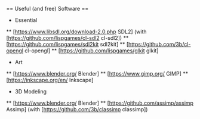 == Useful (and free) Software ==

* Essential

** [https://www.libsdl.org/download-2.0.php SDL2] (with [https://github.com/lispgames/cl-sdl2 cl-sdl2])
** [https://github.com/lispgames/sdl2kit sdl2kit]
** [https://github.com/3b/cl-opengl cl-opengl]
** [https://github.com/lispgames/glkit glkit]

* Art

** [https://www.blender.org/ Blender]
** [https://www.gimp.org/ GIMP]
** [https://inkscape.org/en/ Inkscape]

* 3D Modeling

** [https://www.blender.org/ Blender]
** [https://github.com/assimp/assimp Assimp] (with [https://github.com/3b/classimp classimp])